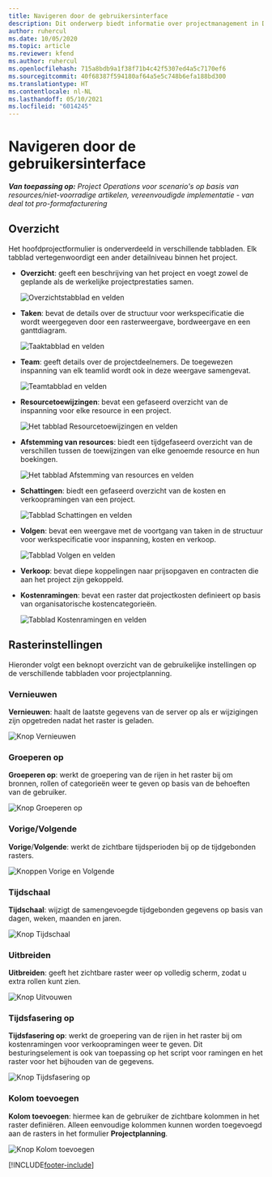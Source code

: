 ```yaml
---
title: Navigeren door de gebruikersinterface
description: Dit onderwerp biedt informatie over projectmanagement in Dynamics 365 Project Operations.
author: ruhercul
ms.date: 10/05/2020
ms.topic: article
ms.reviewer: kfend
ms.author: ruhercul
ms.openlocfilehash: 715a8bdb9a1f38f71b4c42f5307ed4a5c7170ef6
ms.sourcegitcommit: 40f68387f594180af64a5e5c748b6efa188bd300
ms.translationtype: HT
ms.contentlocale: nl-NL
ms.lasthandoff: 05/10/2021
ms.locfileid: "6014245"
---
```

# <a name="navigating-the-user-interface"></a>Navigeren door de gebruikersinterface

_**Van toepassing op:** Project Operations voor scenario's op basis van resources/niet-voorradige artikelen, vereenvoudigde implementatie - van deal tot pro-formafacturering_

## <a name="overview"></a>Overzicht

Het hoofdprojectformulier is onderverdeeld in verschillende tabbladen. Elk tabblad vertegenwoordigt een ander detailniveau binnen het project.

- **Overzicht**: geeft een beschrijving van het project en voegt zowel de geplande als de werkelijke projectprestaties samen.

    ![Overzichtstabblad en velden](media/navigation7.png)

- **Taken**: bevat de details over de structuur voor werkspecificatie die wordt weergegeven door een rasterweergave, bordweergave en een ganttdiagram.

    ![Taaktabblad en velden](media/navigation8.png)

- **Team**: geeft details over de projectdeelnemers. De toegewezen inspanning van elk teamlid wordt ook in deze weergave samengevat.

    ![Teamtabblad en velden](media/navigation9.png)

- **Resourcetoewijzingen**: bevat een gefaseerd overzicht van de inspanning voor elke resource in een project.

    ![Het tabblad Resourcetoewijzingen en velden](media/navigation10.png)

- **Afstemming van resources**: biedt een tijdgefaseerd overzicht van de verschillen tussen de toewijzingen van elke genoemde resource en hun boekingen.

    ![Het tabblad Afstemming van resources en velden](media/navigation11.png)

- **Schattingen**: biedt een gefaseerd overzicht van de kosten en verkoopramingen van een project.

    ![Tabblad Schattingen en velden](media/navigation12.png)

- **Volgen**: bevat een weergave met de voortgang van taken in de structuur voor werkspecificatie voor inspanning, kosten en verkoop.

    ![Tabblad Volgen en velden](media/navigation13.png)

- **Verkoop**: bevat diepe koppelingen naar prijsopgaven en contracten die aan het project zijn gekoppeld.

- **Kostenramingen**: bevat een raster dat projectkosten definieert op basis van organisatorische kostencategorieën.

    ![Tabblad Kostenramingen en velden](media/navigation14.png)

## <a name="grid-controls"></a>Rasterinstellingen

Hieronder volgt een beknopt overzicht van de gebruikelijke instellingen op de verschillende tabbladen voor projectplanning.

### <a name="refresh"></a>Vernieuwen

**Vernieuwen**: haalt de laatste gegevens van de server op als er wijzigingen zijn opgetreden nadat het raster is geladen.

![Knop Vernieuwen](media/navigation7.png)

### <a name="group-by"></a>Groeperen op

**Groeperen op**: werkt de groepering van de rijen in het raster bij om bronnen, rollen of categorieën weer te geven op basis van de behoeften van de gebruiker.

![Knop Groeperen op](media/navigation6.png)

### <a name="previousnext"></a>Vorige/Volgende

**Vorige**/**Volgende**: werkt de zichtbare tijdsperioden bij op de tijdgebonden rasters.

![Knoppen Vorige en Volgende](media/navigation2.png)

### <a name="timescale"></a>Tijdschaal

**Tijdschaal**: wijzigt de samengevoegde tijdgebonden gegevens op basis van dagen, weken, maanden en jaren.

![Knop Tijdschaal](media/navigation3.png)

### <a name="expand"></a>Uitbreiden

**Uitbreiden**: geeft het zichtbare raster weer op volledig scherm, zodat u extra rollen kunt zien.

![Knop Uitvouwen](media/navigation4.png)

### <a name="time-phase-by"></a>Tijdsfasering op

**Tijdsfasering op**: werkt de groepering van de rijen in het raster bij om kostenramingen voor verkoopramingen weer te geven. Dit besturingselement is ook van toepassing op het script voor ramingen en het raster voor het bijhouden van de gegevens.

![Knop Tijdsfasering op](media/navigation0.png)

### <a name="add-column"></a>Kolom toevoegen

**Kolom toevoegen**: hiermee kan de gebruiker de zichtbare kolommen in het raster definiëren. Alleen eenvoudige kolommen kunnen worden toegevoegd aan de rasters in het formulier **Projectplanning**.

![Knop Kolom toevoegen](media/navigation5.png)


[!INCLUDE[footer-include](../includes/footer-banner.md)]